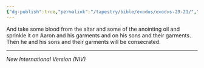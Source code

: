 ```yaml
---
{"dg-publish":true,"permalink":"/tapestry/bible/exodus/exodus-29-21/","title":"Exodus 29:21","hide":true,"tags":["bible-verse","bible-verse"],"dgHomeLink":true,"dgShowLocalGraph":true,"dgEnableSearch":true}
---
```



And take some blood from the altar and some of the anointing oil and sprinkle it on Aaron and his garments and on his sons and their garments. Then he and his sons and their garments will be consecrated.

---
*New International Version (NIV)*